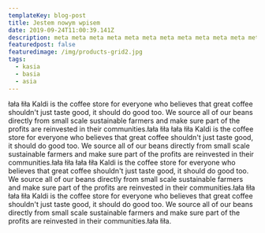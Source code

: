 ```yaml
---
templateKey: blog-post
title: Jestem nowym wpisem
date: 2019-09-24T11:00:39.141Z
description: meta meta meta meta meta meta meta meta meta meta meta meta koniec.
featuredpost: false
featuredimage: /img/products-grid2.jpg
tags:
  - kasia
  - basia
  - asia
---
```

łała łiła Kaldi is the coffee store for everyone who believes that great coffee shouldn't just taste good, it should do good too. We source all of our beans directly from small scale sustainable farmers and make sure part of the profits are reinvested in their communities.łała łiła  łała łiła Kaldi is the coffee store for everyone who believes that great coffee shouldn't just taste good, it should do good too. We source all of our beans directly from small scale sustainable farmers and make sure part of the profits are reinvested in their communities.łała łiła łała łiła Kaldi is the coffee store for everyone who believes that great coffee shouldn't just taste good, it should do good too. We source all of our beans directly from small scale sustainable farmers and make sure part of the profits are reinvested in their communities.łała łiła łała łiła Kaldi is the coffee store for everyone who believes that great coffee shouldn't just taste good, it should do good too. We source all of our beans directly from small scale sustainable farmers and make sure part of the profits are reinvested in their communities.łała łiła.
